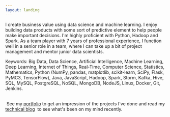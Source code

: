 ```yaml
---
layout: landing
---
```

I create business value using data science and machine learning. I enjoy building data products with some sort of predictive element to help people make important decisions. I'm highly proficient with Python, Hadoop and Spark. As a team player with 7 years of professional experience, I function well in a senior role in a team, where I can take up a bit of project management and mentor junior data scientists. 

Keywords: Big Data, Data Science, Artificial Intelligence, Machine Learning, Deep Learning, Internet of Things, Real-Time, Computer Science, Statistics, Mathematics, Python (NumPy, pandas, matplotlib, scikit-learn, SciPy, Flask, PyMC3, TensorFlow), Java, JavaScript, Hadoop, Spark, Storm, Kafka, Hive, SQL, MySQL, PostgreSQL, NoSQL, MongoDB, NodeJS, Linux, Docker, Git, Jenkins.

<br/> See my [portfolio](/portfolio) to get an impression of the projects I've done and read my [technical blog](/blog)  to see what's been on my mind recently.  
